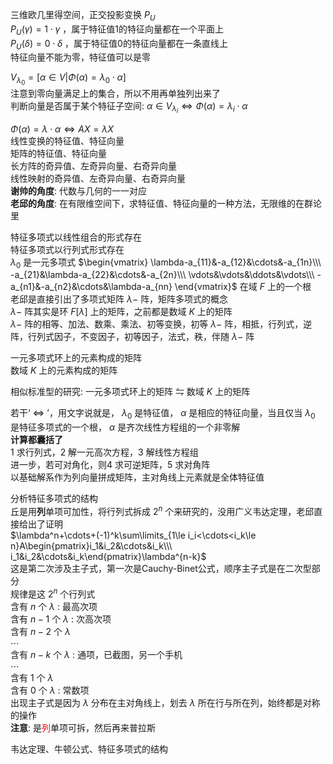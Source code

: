 三维欧几里得空间，正交投影变换 $P_U$  
 $P_U(\gamma)=1\cdot\gamma$ ，属于特征值1的特征向量都在一个平面上  
 $P_U(\delta)=0\cdot\delta$ ，属于特征值0的特征向量都在一条直线上  
特征向量不能为零，特征值可以是零  
  
 $V_{\lambda_0}=[\alpha\in V|\Phi(\alpha)=\lambda_0\cdot\alpha]$  
注意到零向量满足上的集合，所以不用再单独列出来了  
判断向量是否属于某个特征子空间:  $\alpha\in V_{\lambda_i}\iff\Phi(\alpha)=\lambda_i\cdot\alpha$  
  
 $\Phi(\alpha)=\lambda\cdot\alpha\iff AX=\lambda X$  
线性变换的特征值、特征向量  
矩阵的特征值、特征向量  
长方阵的奇异值、左奇异向量、右奇异向量  
线性映射的奇异值、左奇异向量、右奇异向量  
**谢帅的角度**: 代数与几何的一一对应  
**老邱的角度**: 在有限维空间下，求特征值、特征向量的一种方法，无限维的在群论里  
  
特征多项式以线性组合的形式存在  
特征多项式以行列式形式存在  
 $\lambda_0$ 是一元多项式 $\begin{vmatrix}  
\lambda-a_{11}&-a_{12}&\cdots&-a_{1n}\\\  
-a_{21}&\lambda-a_{22}&\cdots&-a_{2n}\\\  
\vdots&\vdots&\ddots&\vdots\\\  
-a_{n1}&-a_{n2}&\cdots&\lambda-a_{nn}  
\end{vmatrix}$ 在域 $F$ 上的一个根  
老邱是直接引出了多项式矩阵 $\lambda-$ 阵，矩阵多项式的概念  
 $\lambda-$ 阵其实是环 $F[\lambda]$ 上的矩阵，之前都是数域 $K$ 上的矩阵  
 $\lambda-$ 阵的相等、加法、数乘、乘法、初等变换，初等 $\lambda-$ 阵，相抵，行列式，逆阵，行列式因子，不变因子，初等因子，法式，秩，伴随 $\lambda-$ 阵  
  
一元多项式环上的元素构成的矩阵  
数域 $K$ 上的元素构成的矩阵  
  
相似标准型的研究: 一元多项式环上的矩阵 $\leftrightharpoons$ 数域 $K$ 上的矩阵  
  
若干‘ $\iff$ ’，用文字说就是， $\lambda_0$ 是特征值， $\alpha$ 是相应的特征向量，当且仅当 $\lambda_0$ 是特征多项式的一个根， $\alpha$ 是齐次线性方程组的一个非零解  
**计算都囊括了**  
1 求行列式，2 解一元高次方程，3 解线性方程组  
进一步，若可对角化，则4 求可逆矩阵，5 求对角阵  
以基础解系作为列向量拼成矩阵，主对角线上元素就是全体特征值  
  
分析特征多项式的结构  
丘是用**列**单项可加性，将行列式拆成 $2^n$ 个来研究的，没用广义韦达定理，老邱直接给出了证明  
 $\lambda^n+\cdots+(-1)^k\sum\limits_{1\le i_i<\cdots<i_k\le n}A\begin{pmatrix}i_1&i_2&\cdots&i_k\\\ i_1&i_2&\cdots&i_k\end{pmatrix}\lambda^{n-k}$  
这是第二次涉及主子式，第一次是Cauchy-Binet公式，顺序主子式是在二次型部分  
规律是这 $2^n$ 个行列式  
含有 $n$ 个 $\lambda$ : 最高次项  
含有 $n-1$ 个 $\lambda$ : 次高次项  
含有 $n-2$ 个 $\lambda$  
 $\cdots$  
含有 $n-k$ 个 $\lambda$ : 通项，已截图，另一个手机  
 $\cdots$  
含有 $1$ 个 $\lambda$  
含有 $0$ 个 $\lambda$ : 常数项  
出现主子式是因为 $\lambda$ 分布在主对角线上，划去 $\lambda$ 所在行与所在列，始终都是对称的操作  
**注意**: 是<font color=red>列</font>单项可拆，然后再来普拉斯  
  
韦达定理、牛顿公式、特征多项式的结构  
